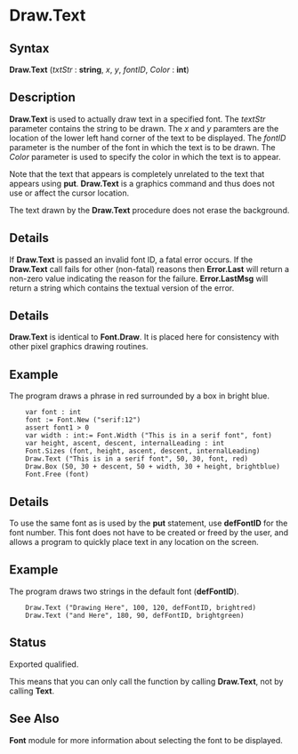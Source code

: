
# Draw.Text

## Syntax
**Draw.Text** (_txtStr_ : **string**, _x_, _y_, _fontID_, _Color_ : **int**)

## Description
**Draw.Text** is used to actually draw text in a specified font. The _textStr_ parameter contains the string to be drawn. The _x_ and _y_ paramters are the location of the lower left hand corner of the text to be displayed. The _fontID_ parameter is the number of the font in which the text is to be drawn. The _Color_ parameter is used to specify the color in which the text is to appear.

Note that the text that appears is completely unrelated to the text that appears using **put**. **Draw.Text** is a graphics command and thus does not use or affect the cursor location.

The text drawn by the **Draw.Text** procedure does not erase the background.


## Details
If **Draw.Text** is passed an invalid font ID, a fatal error occurs. If the **Draw.Text** call fails for other (non-fatal) reasons then **Error.Last** will return a non-zero value indicating the reason for the failure. **Error.LastMsg** will return a string which contains the textual version of the error.


## Details
**Draw.Text** is identical to **Font.Draw**. It is placed here for consistency with other pixel graphics drawing routines.


## Example
The program draws a phrase in red surrounded by a box in bright blue.

        var font : int
        font := Font.New ("serif:12")
        assert font1 > 0
        var width : int:= Font.Width ("This is in a serif font", font)
        var height, ascent, descent, internalLeading : int
        Font.Sizes (font, height, ascent, descent, internalLeading)
        Draw.Text ("This is in a serif font", 50, 30, font, red)
        Draw.Box (50, 30 + descent, 50 + width, 30 + height, brightblue)
        Font.Free (font)
## Details
To use the same font as is used by the **put** statement, use **defFontID** for the font number.  This font does not have to be created or freed by the user, and allows a program to quickly place text in any location on the screen.

## Example
The program draws two strings in the default font (**defFontID**).

        Draw.Text ("Drawing Here", 100, 120, defFontID, brightred)
        Draw.Text ("and Here", 180, 90, defFontID, brightgreen)
## Status
Exported qualified.

This means that you can only call the function by calling **Draw.Text**, not by calling **Text**.


## See Also
**Font** module for more information about selecting the font to be displayed.

